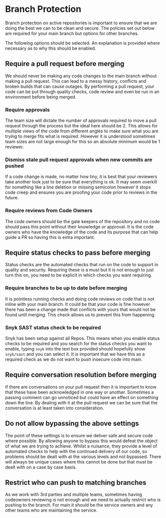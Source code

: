 # Branch Protection

Branch protection on active repositories is important to ensure that we are doing the best we can to be clean and secure. The policies set out below are required for your main branch but options for other branches.

The following options should be selected. An explanation is provided where necessary as to why this should be enabled.

## Require a pull request before merging

We should never be making any code changes to the main branch without making a pull request. This can lead to a messy history, conflicts and broken builds that can cause outages. By performing a pull request, your code can be put through quality checks, code review and even be run in an environment before being merged.

### Require approvals

The team size will dictate the number of approvals required to move a pull request through the process but the ideal here should be 2. This allows for multiple views of the code from different angles to make sure what you are trying to merge fits what is required. However it is understood sometimes team sizes are not large enough for this so an absolute minimum would be 1 reviewer.

### Dismiss stale pull request approvals when new commits are pushed

If a code change is made, no matter how tiny, it is best that your reviewers take another look just to be sure that everything is ok. It may seem overkill for something like a line deletion or missing semicolon however it stops code creep and ensures you are proofing your code prior to reviews in the future.

### Require reviews from Code Owners

The code owners should be the gate keepers of the repository and no code should pass this point without their knowledge or approval. It is the code owners who have the knowledge of the code and its purpose that can help guide a PR so having this is extra important.


## Require status checks to pass before merging

Status checks are the automated checks that run on the code to support in quality and security. Requiring these is a must but it is not enough to just turn this on, you need to be explicit in which checks you want requiring.

### Require branches to be up to date before merging

It is pointless running checks and doing code reviews on code that is not inline with your main branch. It could be that your code is fine however there has been a change made that conflicts with yours that would not be found until merging. This check allows us to prevent this from happening.

### Snyk SAST status check to be required

Snyk has been setup against all Repos. This means when you enable status checks to be required and you search for the status checks you want to enable, typing `snyk` into the text box provided should hopefully show `snyk/sast` and you can select it. It is important that we have this as a required check as we do not want to push insecure code into main. 

## Require conversation resolution before merging

If there are conversations on your pull request then it is important to know that these have been acknowledged in one way or another. Sometimes a passing comment can go unnoticed but could have an effect on something down the line. By dealing with it at the pull request we can be sure that the conversation is at least taken into consideration.

## Do not allow bypassing the above settings

The point of these settings is to ensure we deliver safe and secure code where possible. By allowing anyone to bypass this would defeat the object of what we are trying to achieve. Whilst a nuisance, they provide a level of automated checks to help with the continued delivery of our code, so problems should be dealt with at the various levels and not bypassed. There will always be unique cases where this cannot be done but that must be dealt with on a case by case basis.

## Restrict who can push to matching branches

As we work with 3rd parties and multiple teams, sometimes having codeowners reviewing is not enough and we need to actually restrict who is pushing to the branch. For main it should be the service owners and any other teams who are maintaining the service. 
